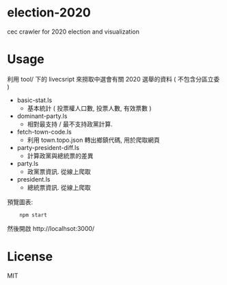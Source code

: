 # election-2020

cec crawler for 2020 election and visualization


# Usage

利用 tool/ 下的 livecsript 來撈取中選會有關 2020 選舉的資料 ( 不包含分區立委 )

 * basic-stat.ls
   - 基本統計 ( 投票權人口數, 投票人數, 有效票數 )
 * dominant-party.ls
   - 相對最支持 / 最不支持政黨計算.
 * fetch-town-code.ls
   - 利用 town.topo.json 轉出鄉鎮代碼, 用於爬取網頁
 * party-president-diff.ls
   - 計算政黨與總統票的差異
 * party.ls
   - 政黨票資訊. 從線上爬取
 * president.ls
   - 總統票資訊. 從線上爬取

預覽圖表:

```
    npm start
```

然後開啟 http://localhsot:3000/


# License

MIT
